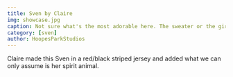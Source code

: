 ```yaml
---
title: Sven by Claire
img: showcase.jpg
caption: Not sure what's the most adorable here. The sweater or the girl.
category: [sven]
author: HoopesParkStudios
---
```


Claire made this Sven in a red/black striped jersey and added what we can only assume is her spirit animal.
